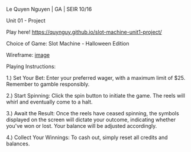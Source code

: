 Le Quyen Nguyen | GA | SEIR 10/16

Unit 01 - Project

Play here! https://quynguy.github.io/slot-machine-unit1-project/

Choice of Game: Slot Machine - Halloween Edition

Wireframe:
[image](https://github.com/quynguy/slot-machine-unit1-project/assets/106893103/f1674710-85cb-4722-ad76-17c8332b668f)

Playing Instructions:

1.) Set Your Bet: Enter your preferred wager, with a maximum limit of $25. Remember to gamble responsibly. 

2.) Start Spinning: Click the spin button to initiate the game. The reels will whirl and eventually come to a halt. 

3.) Await the Result: Once the reels have ceased spinning, the symbols displayed on the screen will dictate your 
outcome, indicating whether you've won or lost. Your balance will be adjusted accordingly. 

4.) Collect Your Winnings: To cash out, simply reset all credits and balances.